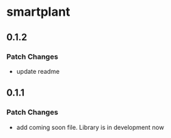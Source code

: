 # smartplant

## 0.1.2

### Patch Changes

- update readme

## 0.1.1

### Patch Changes

- add coming soon file. Library is in development now
